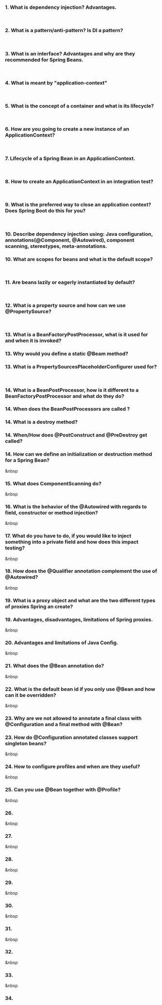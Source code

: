 ### 1. What is dependency injection? Advantages.
&nbsp;
### 2. What is a pattern/anti-pattern? Is DI a pattern? 
&nbsp;
### 3. What is an interface? Advantages and why are they recommended for Spring Beans.
&nbsp;
### 4. What is meant by "application-context"
&nbsp;
### 5. What is the concept of a container and what is its lifecycle?
&nbsp;
### 6. How are you going to create a new instance of an ApplicationContext?
&nbsp;
### 7. Lifecycle of a Spring Bean in an ApplicationContext.
&nbsp;
### 8. How to create an ApplicationContext in an integration test?
&nbsp;
### 9. What is the preferred way to close an application context? Does Spring Boot do this for you?
&nbsp;
### 10. Describe dependency injection using: Java configuration, annotations(@Component, @Autowired), component scanning, stereotypes, meta-annotations. 
### 10. What are scopes for beans and what is the default scope?
&nbsp;
### 11. Are beans lazily or eagerly instantiated by default?
&nbsp;
### 12. What is a property source and how can we use @PropertySource?
&nbsp;
### 13. What is a BeanFactoryPostProcessor, what is it used for and when it is invoked? 
### 13. Why would you define a static @Beam method? 
### 13. What is a PropertySourcesPlaceholderConfigurer used for?
&nbsp;
### 14. What is a BeanPostProcessor, how is it different to a BeanFactoryPostProcessor and what do they do?
### 14. When does the BeanPostProcessors are called ?
### 14. What is a destroy method? 
### 14. When/How does @PostConstruct and @PreDestroy get called? 
### 14. How can we define an initialization or destruction method for a Spring Bean?
&nbsp
### 15. What does ComponentScanning do?
&nbsp
### 16. What is the behavior of the @Autowired with regards to field, constructor or method injection?
&nbsp
### 17. What do you have to do, if you would like to inject something into a private field and how does this impact testing?
&nbsp
### 18. How does the @Qualifier annotation complement the use of @Autowired?
&nbsp
### 19. What is a proxy object and what are the two different types of proxies Spring an create?
### 19. Advantages, disadvantages, limitations of Spring proxies.
&nbsp
### 20. Advantages and limitations of Java Config.
&nbsp
### 21. What does the @Bean annotation do?
&nbsp
### 22. What is the default bean id if you only use @Bean and how can it be overridden?
&nbsp
### 23. Why are we not allowed to annotate a final class with @Configuration and a final method with @Bean?
### 23. How do @Configuration annotated classes support singleton beans?
&nbsp
### 24. How to configure profiles and when are they useful?
&nbsp
### 25. Can you use @Bean together with @Profile?
&nbsp
### 26. 
&nbsp
### 27. 
&nbsp
### 28. 
&nbsp
### 29. 
&nbsp
### 30. 
&nbsp
### 31. 
&nbsp
### 32. 
&nbsp
### 33. 
&nbsp
### 34. 
